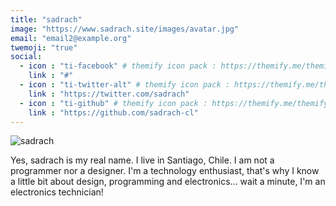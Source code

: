 ```yaml
---
title: "sadrach"
image: "https://www.sadrach.site/images/avatar.jpg"
email: "email2@example.org"
twemoji: "true"
social:
  - icon : "ti-facebook" # themify icon pack : https://themify.me/themify-icons
    link : "#"
  - icon : "ti-twitter-alt" # themify icon pack : https://themify.me/themify-icons
    link : "https://twitter.com/sadrach"
  - icon : "ti-github" # themify icon pack : https://themify.me/themify-icons
    link : "https://github.com/sadrach-cl"
---
```


![sadrach](https://www.sadrach.site/images/avatar.jpg)

Yes, sadrach is my real name.
I live in Santiago, Chile. 
I am not a programmer nor a designer. I'm a technology enthusiast,
that's why I know a little bit about design, programming and electronics... wait a minute, I'm an electronics technician!
